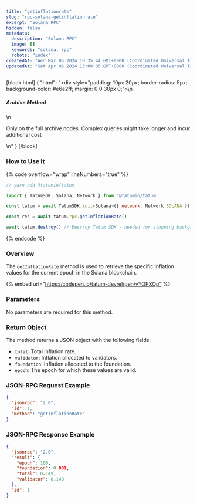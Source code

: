 ```yaml
---
title: "getinflationrate"
slug: "rpc-solana-getinflationrate"
excerpt: "Solana RPC"
hidden: false
metadata: 
  description: "Solana RPC"
  image: []
  keywords: "solana, rpc"
  robots: "index"
createdAt: "Wed Mar 06 2024 10:35:44 GMT+0000 (Coordinated Universal Time)"
updatedAt: "Sat Apr 06 2024 13:09:05 GMT+0000 (Coordinated Universal Time)"
---
```

[block:html]
{
  "html": "<div style=\"padding: 10px 20px; border-radius: 5px; background-color: #e6e2ff; margin: 0 0 30px 0;\">\n  <h5>Archive Method</h5>\n  <p>Only on the full archive nodes. Complex queries might take longer and incur additional cost</p>\n</div>"
}
[/block]


### How to Use It

{% code overflow="wrap" lineNumbers="true" %}

```javascript
// yarn add @tatumio/tatum

import { TatumSDK, Solana, Network } from '@tatumio/tatum'

const tatum = await TatumSDK.init<Solana>({ network: Network.SOLANA })

const res = await tatum.rpc.getInflationRate()

await tatum.destroy() // Destroy Tatum SDK - needed for stopping background jobs
```

{% endcode %}

### Overview

The `getInflationRate` method is used to retrieve the specific inflation values for the current epoch in the Solana blockchain.

{% embed url="<https://codepen.io/tatum-devrel/pen/vYQPXOp"> %}

### Parameters

No parameters are required for this method.

### Return Object

The method returns a JSON object with the following fields:

- `total`: Total inflation rate.
- `validator`: Inflation allocated to validators.
- `foundation`: Inflation allocated to the foundation.
- `epoch`: The epoch for which these values are valid.

### JSON-RPC Request Example

```json
{
  "jsonrpc": "2.0",
  "id": 1,
  "method": "getInflationRate"
}
```

### JSON-RPC Response Example

```json
{
  "jsonrpc": "2.0",
  "result": {
    "epoch": 100,
    "foundation": 0.001,
    "total": 0.149,
    "validator": 0.148
  },
  "id": 1
}
```
